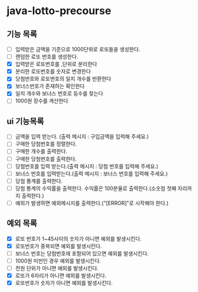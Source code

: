 # java-lotto-precourse

기능 목록
---

- [ ] 입력받은 금액을 기준으로 1000단위로 로또들을 생성한다.
- [ ] 랜덤한 로또 번호를 생성한다.
- [x] 입력받은 로또번호를 ,단위로 분리한다
- [x] 분리한 로또번호를 숫자로 변경한다
- [x] 당첨번호와 로또번호의 일치 개수를 반환한다
- [x] 보너스번호가 존재하는 확인한다
- [x] 일치 개수와 보너스 번호로 등수를 찾는다
- [ ] 1000원 장수를 계산한다

ui 기능목록
---

- [ ] 금액을 입력 받는다. (출력 메시지 : 구입금액을 입력해 주세요.)
- [ ] 구매한 당첨번호를 정렬한다.
- [ ] 구매한 개수를 출력한다.
- [ ] 구매한 당첨번호를 출력한다.
- [ ] 당첨번호를 입력 받는다.(출력 메시지 : 당첨 번호를 입력해 주세요.)
- [ ] 보너스 번호를 입력받는다.(출력 메시지 : 보너스 번호를 입력해 주세요.)
- [ ] 당첨 통계를 출력한다.
- [ ] 당첨 통계의 수익률을 출력한다. 수익률은 100분율로 출력한다.(소숫점 첫째 자리까지 출력한다.)
- [ ] 예외가 발생하면 예외메시지를 출력한다.("[ERROR]"로 시작해야 한다.)

예외 목록
---

- [x] 로또 번호가 1~45사이의 숫자가 아니면 예외를 발생시킨다.
- [x] 로또번호가 중복되면 예외를 발생시킨다.
- [ ] 보너스 번호는 당첨번호에 포함되어 있으면 예외를 발생시킨다.
- [ ] 1000원 미만인 경우 예외를 발생시킨다.
- [ ] 천원 단위가 아니면 예외를 발생시킨다.
- [x] 로또가 6자리가 아니면 예외를 발생시킨다.
- [x] 로또번호가 숫자가 아니면 예외를 발생시킨다.
